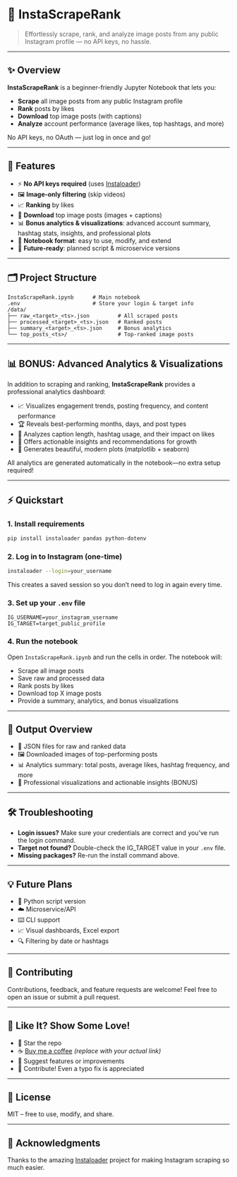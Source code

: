 # 📸 InstaScrapeRank

> Effortlessly scrape, rank, and analyze image posts from any public Instagram profile — no API keys, no hassle.

---

## ✨ Overview

**InstaScrapeRank** is a beginner-friendly Jupyter Notebook that lets you:
- **Scrape** all image posts from any public Instagram profile
- **Rank** posts by likes
- **Download** top image posts (with captions)
- **Analyze** account performance (average likes, top hashtags, and more)

No API keys, no OAuth — just log in once and go!

---

## 🚀 Features

- ⚡ **No API keys required** (uses [Instaloader](https://instaloader.github.io/))
- 🖼️ **Image-only filtering** (skip videos)
- 📈 **Ranking** by likes
- 💾 **Download** top image posts (images + captions)
- 📊 **Bonus analytics & visualizations**: advanced account summary, hashtag stats, insights, and professional plots
- 📝 **Notebook format**: easy to use, modify, and extend
- 🔧 **Future-ready**: planned script & microservice versions

---

## 🗂️ Project Structure

```
InstaScrapeRank.ipynb      # Main notebook
.env                       # Store your login & target info
/data/
├── raw_<target>_<ts>.json         # All scraped posts
├── processed_<target>_<ts>.json   # Ranked posts
├── summary_<target>_<ts>.json     # Bonus analytics
└── top_posts_<ts>/                # Top-ranked image posts
```

---

## 📊 BONUS: Advanced Analytics & Visualizations

In addition to scraping and ranking, **InstaScrapeRank** provides a professional analytics dashboard:

- 📈 Visualizes engagement trends, posting frequency, and content performance
- 🏆 Reveals best-performing months, days, and post types
- 📝 Analyzes caption length, hashtag usage, and their impact on likes
- 🔮 Offers actionable insights and recommendations for growth
- 🎨 Generates beautiful, modern plots (matplotlib + seaborn)

All analytics are generated automatically in the notebook—no extra setup required!

---

## ⚡ Quickstart

### 1. Install requirements

```bash
pip install instaloader pandas python-dotenv
```

### 2. Log in to Instagram (one-time)

```bash
instaloader --login=your_username
```

This creates a saved session so you don’t need to log in again every time.

### 3. Set up your `.env` file

```
IG_USERNAME=your_instagram_username
IG_TARGET=target_public_profile
```

### 4. Run the notebook

Open `InstaScrapeRank.ipynb` and run the cells in order. The notebook will:
- Scrape all image posts
- Save raw and processed data
- Rank posts by likes
- Download top X image posts
- Provide a summary, analytics, and bonus visualizations

---

## 📂 Output Overview

- 📄 JSON files for raw and ranked data
- 🖼️ Downloaded images of top-performing posts
- 📊 Analytics summary: total posts, average likes, hashtag frequency, and more
- 🎨 Professional visualizations and actionable insights (BONUS)

---

## 🛠️ Troubleshooting

- **Login issues?** Make sure your credentials are correct and you’ve run the login command.
- **Target not found?** Double-check the IG_TARGET value in your `.env` file.
- **Missing packages?** Re-run the install command above.

---

## 💡 Future Plans

- 🐍 Python script version
- ☁️ Microservice/API
- ⌨️ CLI support
- 📈 Visual dashboards, Excel export
- 🔍 Filtering by date or hashtags

---

## 🤝 Contributing

Contributions, feedback, and feature requests are welcome! Feel free to open an issue or submit a pull request.

---

## 💖 Like It? Show Some Love!

- 🌟 Star the repo
- ☕ [Buy me a coffee](https://buymeacoffee.com/your-link) *(replace with your actual link)*
- 🧠 Suggest features or improvements
- 🤝 Contribute! Even a typo fix is appreciated

---

## 📃 License

MIT – free to use, modify, and share.

---

## 🙏 Acknowledgments

Thanks to the amazing [Instaloader](https://instaloader.github.io/) project for making Instagram scraping so much easier.

